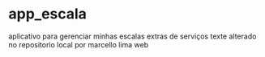 # app_escala
aplicativo para gerenciar minhas escalas extras de serviços 
texte alterado no repositorio local por marcello lima web